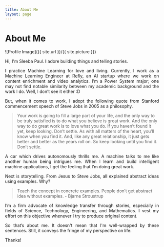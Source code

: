 ```yaml
---
title: About Me
layout: page
---
```


# About Me

![Profile Image]({{ site.url }}/{{ site.picture }})
<br />

Hi, I'm Sleeba Paul. I adore building things and telling stories.
<p style="text-align: justify">
I practice Machine Learning for love and living. Currently, I work as a Machine Learning Engineer at <a target = "_blank" href="http://refly.it/">Refly</a>, an AI startup where we work on content enrichment and video analytics. I’m a Power System major; one may not find notable similarity between my academic background and the work I do. Well, I don’t see it either :D
</p>
<p style="text-align: justify">
But, when it comes to work, I adopt the following quote from Stanford commencement speech of Steve Jobs in 2005 as a philosophy.
</p>

>Your work is going to fill a large part of your life, and the only way to be truly satisfied is to do what you believe is great work. And the only way to do great work is to love what you do. If you haven’t found it yet, keep looking. Don’t settle. As with all matters of the heart, you’ll know when you find it. And, like any great relationship, it just gets better and better as the years roll on. So keep looking until you find it. Don’t settle.

<p style="text-align: justify">
A car which drives autonomously thrills me. A machine talks to me like another human being intrigues me. When I learn and build intelligent machine applications, I get the feeling that I’m doing great work.
</p>
<p style="text-align: justify">
Next is storytelling. From Jesus to Steve Jobs, all explained abstract ideas using examples. Why?
</p>

>Teach the concept in concrete examples. People don’t get abstract idea without examples. - Bjarne Stroustrup

<p style="text-align: justify">
I’m a firm advocate of knowledge transfer through stories, especially in fields of Science, Technology, Engineering, and Mathematics. I vest my effort on this objective whenever I try to produce original content.
</p>
<p style="text-align: justify">
So that’s about me. It doesn't mean that I'm well-wrapped by these sentences. Still, it conveys the fringe of my perspective on life.  
</p>
Thanks!